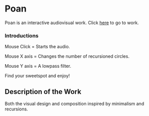 # Poan

Poan is an interactive audiovisual work. Click [here](https://ilginicozu.github.io/poan/) to go to work.

### Introductions

Mouse Click = Starts the audio.

Mouse X axis = Changes the number of recursioned circles.

Mouse Y axis = A lowpass filter.

Find your sweetspot and enjoy!

## Description of the Work

Both the visual design and composition inspired by minimalism and recursions.

